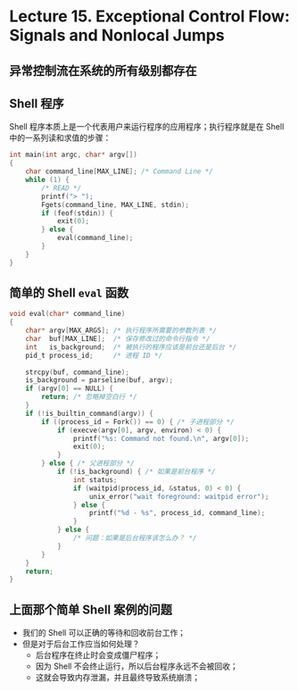 # Lecture 15. Exceptional Control Flow: Signals and Nonlocal Jumps



## 异常控制流在系统的所有级别都存在



## Shell 程序

Shell 程序本质上是一个代表用户来运行程序的应用程序；执行程序就是在 Shell 中的一系列读和求值的步骤：

```C
int main(int argc, char* argv[])
{
    char command_line[MAX_LINE]; /* Command Line */
    while (1) {
        /* READ */
        printf("> ");
        Fgets(command_line, MAX_LINE, stdin);
        if (feof(stdin)) {
            exit(0);
        } else {
            eval(command_line);
        }
    }
}
```

## 简单的 Shell `eval` 函数

```C
void eval(char* command_line)
{
    char* argv[MAX_ARGS]; /* 执行程序所需要的参数列表 */
    char  buf[MAX_LINE];  /* 保存修改过的命令行指令 */
    int   is_background;  /* 被执行的程序应该是前台还是后台 */
    pid_t process_id;     /* 进程 ID */
    
    strcpy(buf, command_line);
    is_background = parseline(buf, argv);
    if (argv[0] == NULL) {
        return; /* 忽略掉空白行 */
    }
    if (!is_builtin_command(argv)) {
        if ((process_id = Fork()) == 0) { /* 子进程部分 */
            if (execve(argv[0], argv, environ) < 0) {
                printf("%s: Command not found.\n", argv[0]);
                exit(0);
            }
        } else { /* 父进程部分 */
            if (!is_background) { /* 如果是前台程序 */
                int status;
                if (waitpid(process_id, &status, 0) < 0) {
                    unix_error("wait foreground: waitpid error");
                } else {
                    printf("%d - %s", process_id, command_line);
                }
            } else {
                /* 问题：如果是后台程序该怎么办？ */
            }
        }
    }
    return;
}
```

## 上面那个简单 Shell 案例的问题

*   我们的 Shell 可以正确的等待和回收前台工作；
*   但是对于后台工作应当如何处理？
    *   后台程序在终止时会变成僵尸程序；
    *   因为 Shell 不会终止运行，所以后台程序永远不会被回收；
    *   这就会导致内存泄漏，并且最终导致系统崩溃；

